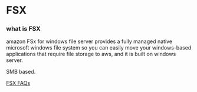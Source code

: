 # FSX

### what is FSX
amazon FSx for windows file server provides a fully managed native microsoft windows file system so you can easily move your windows-based applications that require file storage to aws, and it is built on windows server.

SMB based. 

[FSX FAQs](https://aws.amazon.com/fsx/windows/faqs/)

